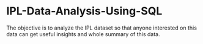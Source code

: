 # IPL-Data-Analysis-Using-SQL
The objective is to analyze the IPL dataset so that anyone interested on this data can get useful insights and whole summary of this data.
